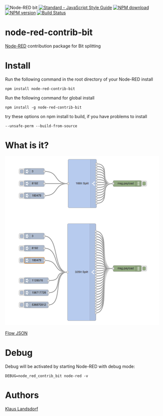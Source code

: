 ![Node-RED bit](http://b.repl.ca/v1/Node--RED-bit-green.png)
[![Standard - JavaScript Style Guide](https://img.shields.io/badge/code%20style-standard-brightgreen.svg)](http://standardjs.com/)
[![NPM download](https://img.shields.io/npm/dm/node-red-contrib-bit.svg)](http://www.npm-stats.com/~packages/node-red-contrib-bit)
[![NPM version](https://badge.fury.io/js/node-red-contrib-bit.png)](http://badge.fury.io/js/node-red-contrib-bit)
[![Build Status](https://travis-ci.org/biancode/node-red-contrib-bit.svg?branch=master)](https://travis-ci.org/biancode/node-red-contrib-bit)

node-red-contrib-bit 
========================

[Node-RED][1] contribution package for Bit splitting

# Install

Run the following command in the root directory of your Node-RED install

    npm install node-red-contrib-bit

Run the following command for global install

    npm install -g node-red-contrib-bit

try these options on npm install to build, if you have problems to install

    --unsafe-perm --build-from-source

# What is it?

![Flow Example](images/Screenshotv001.png)

[Flow JSON][3]

# Debug

Debug will be activated by starting Node-RED with debug mode: 

    DEBUG=node_red_contrib_bit node-red -v


# Authors

[Klaus Landsdorf][2]

[1]:https://nodered.org
[2]:https://github.com/biancode
[3]:https://flows.nodered.org/flow/9015efb0c2251945da20da8ff55f123e
